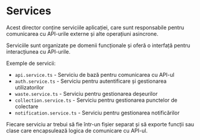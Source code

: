 # Services

Acest director conține serviciile aplicației, care sunt responsabile pentru comunicarea cu API-urile externe și alte operațiuni asincrone.

Serviciile sunt organizate pe domenii funcționale și oferă o interfață pentru interacțiunea cu API-urile.

Exemple de servicii:
- `api.service.ts` - Serviciu de bază pentru comunicarea cu API-ul
- `auth.service.ts` - Serviciu pentru autentificare și gestionarea utilizatorilor
- `waste.service.ts` - Serviciu pentru gestionarea deșeurilor
- `collection.service.ts` - Serviciu pentru gestionarea punctelor de colectare
- `notification.service.ts` - Serviciu pentru gestionarea notificărilor

Fiecare serviciu ar trebui să fie într-un fișier separat și să exporte funcții sau clase care encapsulează logica de comunicare cu API-ul.
